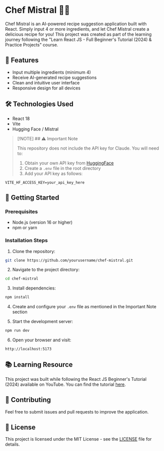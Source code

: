 # Chef Mistral 🧑‍🍳

Chef Mistral is an AI-powered recipe suggestion application built with React. Simply input 4 or more ingredients, and let Chef Mistral create a delicious recipe for you! This project was created as part of the learning journey following the "Learn React JS - Full Beginner's Tutorial (2024) & Practice Projects" course.

## 🌟 Features

- Input multiple ingredients (minimum 4)
- Receive AI-generated recipe suggestions
- Clean and intuitive user interface
- Responsive design for all devices

## 🛠️ Technologies Used

- React 18
- Vite
- Hugging Face / Mistral

> [!NOTE] ## ⚠️ Important Note
>
> This repository does not include the API key for Claude. You will need to:
>
> 1. Obtain your own API key from [HuggingFace](https://huggingface.co/settings/tokens)
> 2. Create a `.env` file in the root directory
> 3. Add your API key as follows:

```
VITE_HF_ACCESS_KEY=your_api_key_here
```

## 🚀 Getting Started

### Prerequisites

- Node.js (version 16 or higher)
- npm or yarn

### Installation Steps

1. Clone the repository:

```bash
git clone https://github.com/yourusername/chef-mistral.git
```

2. Navigate to the project directory:

```bash
cd chef-mistral
```

3. Install dependencies:

```bash
npm install
```

4. Create and configure your `.env` file as mentioned in the Important Note section

5. Start the development server:

```bash
npm run dev
```

6. Open your browser and visit:

```
http://localhost:5173
```

## 📚 Learning Resource

This project was built while following the React JS Beginner's Tutorial (2024) available on YouTube. You can find the tutorial [here](https://www.youtube.com/watch?v=x4rFhThSX04).

## 🤝 Contributing

Feel free to submit issues and pull requests to improve the application.

## 📄 License

This project is licensed under the MIT License - see the [LICENSE](LICENSE) file for details.
